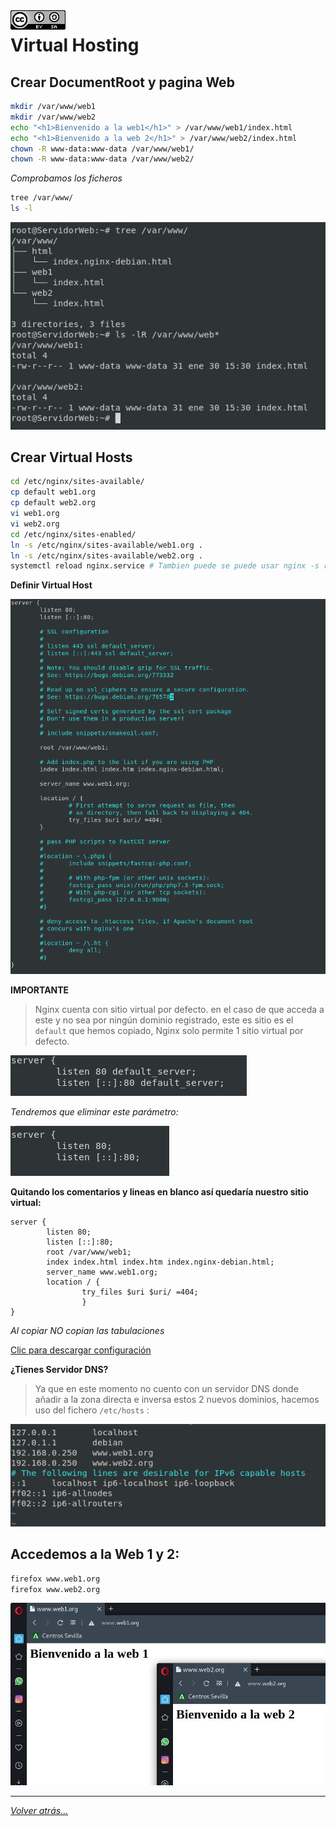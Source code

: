<img src="../../imagenes/MI-LICENCIA88x31.png" style="float: left; margin-right: 10px;" />

# Virtual Hosting

## Crear DocumentRoot y pagina Web

```bash
mkdir /var/www/web1
mkdir /var/www/web2
echo "<h1>Bienvenido a la web1</h1>" > /var/www/web1/index.html
echo "<h1>Bienvenido a la web 2</h1>" > /var/www/web2/index.html
chown -R www-data:www-data /var/www/web1/
chown -R www-data:www-data /var/www/web2/
```

*Comprobamos los ficheros*

```bash
tree /var/www/
ls -l
```
![webs](../../imagenes/documentRoot.jpg)

## Crear Virtual Hosts

```bash
cd /etc/nginx/sites-available/
cp default web1.org
cp default web2.org
vi web1.org 
vi web2.org
cd /etc/nginx/sites-enabled/
ln -s /etc/nginx/sites-available/web1.org .
ln -s /etc/nginx/sites-available/web2.org .
systemctl reload nginx.service # Tambien puede se puede usar nginx -s reload
```
**Definir Virtual Host**

![AccesoALaswebs](../../imagenes/web1.png)

**IMPORTANTE**
> Nginx  cuenta con sitio virtual por defecto. en el caso de que acceda a este y no sea por ningún dominio registrado, este es sitio es el ``default`` que hemos copiado, Nginx solo permite 1 sitio virtual por defecto.

![AccesoALaswebs](../../imagenes/conDefaultServer.png)

*Tendremos que eliminar este parámetro:*

![AccesoALaswebs](../../imagenes/sinDefaultServer.png)

**Quitando los comentarios y lineas en blanco así quedaría nuestro sitio virtual:**

```nginx
server {
        listen 80;
        listen [::]:80;
        root /var/www/web1;
        index index.html index.htm index.nginx-debian.html;
        server_name www.web1.org;
        location / {
                try_files $uri $uri/ =404;
                }
}
```

*Al copiar NO copian las tabulaciones*

[Clic para descargar configuración](../../ficherosConfiguracion/web1.org)

**¿Tienes Servidor DNS?**
> Ya que en este momento no cuento con un servidor DNS donde añadir a la zona directa e inversa estos 2 nuevos dominios, hacemos uso del fichero ``/etc/hosts`` :

![AccesoALaswebs](../../imagenes/ficheroHosts.jpg)

## Accedemos a la Web 1 y 2:

```bash
firefox www.web1.org
firefox www.web2.org
```

![AccesoALaswebs](../../imagenes/accesoALaWeb.jpg)

________________________________________
*[Volver atrás...](../CasosPracticos.md)*